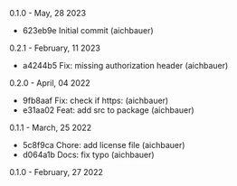 0.1.0 - May, 28 2023

* 623eb9e Initial commit (aichbauer)

0.2.1 - February, 11 2023

* a4244b5 Fix: missing authorization header (aichbauer)

0.2.0 - April, 04 2022

* 9fb8aaf Fix: check if https: (aichbauer)
* e31aa02 Feat: add src to package (aichbauer)

0.1.1 - March, 25 2022

* 5c8f9ca Chore: add license file (aichbauer)
* d064a1b Docs: fix typo (aichbauer)

0.1.0 - February, 27 2022
